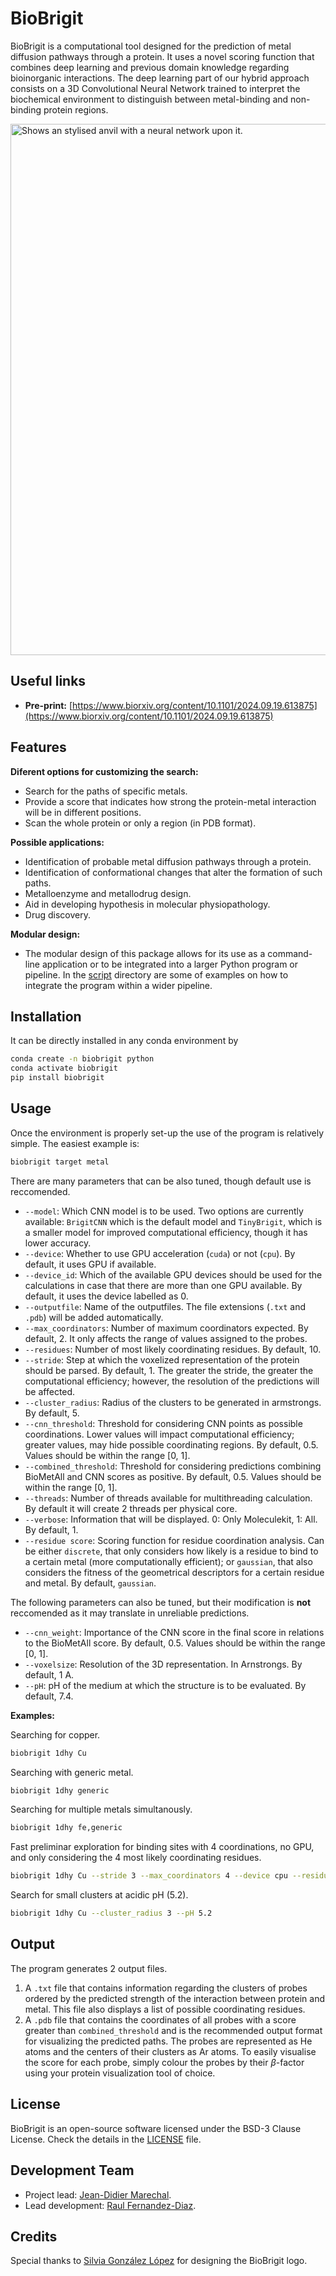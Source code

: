 BioBrigit
===============

BioBrigit is a computational tool designed for the prediction of metal diffusion pathways through a protein. It uses a novel scoring function that combines deep learning and previous domain knowledge regarding bioinorganic interactions. The deep learning part of our hybrid approach consists on a 3D Convolutional Neural Network trained to interpret the biochemical environment to distinguish between metal-binding and non-binding protein regions.
 
<picture>
  <source media="(prefers-color-scheme: dark)" srcset="https://raw.githubusercontent.com/Insilichem/biobrigit/master/docs/figures/BioBrigit_dark_border.png" width="850" class="center">
  <source media="(prefers-color-scheme: light)" srcset="https://raw.githubusercontent.com/Insilichem/biobrigit/master/docs/figures/BioBrigit_light.png" width="850" class="center">
  <img alt="Shows an stylised anvil with a neural network upon it." src=""https://raw.githubusercontent.com/RaulFD-creator/biobrigit/master/docs/figures/BioBrigit_light.png">
</picture>

Useful links
----

- **Pre-print:** [https://www.biorxiv.org/content/10.1101/2024.09.19.613875](https://www.biorxiv.org/content/10.1101/2024.09.19.613875)

Features
--------
**Diferent options for customizing the search:**

* Search for the paths of specific metals.
* Provide a score that indicates how strong the protein-metal interaction will be in different positions.
* Scan the whole protein or only a region (in PDB format).

**Possible applications:**

* Identification of probable metal diffusion pathways through a protein.
* Identification of conformational changes that alter the formation of such paths.
* Metalloenzyme and metallodrug design.
* Aid in developing hypothesis in molecular physiopathology.
* Drug discovery.

**Modular design:**

* The modular design of this package allows for its use as a command-line application or to be integrated into a larger Python program or pipeline. In the [script](https://github.com/insilichem/BioBrigit/tree/main/scripts) directory are some of examples on how to integrate the program within a wider pipeline.

Installation
------------

It can be directly installed in any conda environment by

```bash
conda create -n biobrigit python
conda activate biobrigit
pip install biobrigit
```


Usage
-----
Once the environment is properly set-up the use of the program is relatively simple. The easiest example is:

```bash
biobrigit target metal
```

There are many parameters that can be also tuned, though default use is reccomended.

* `--model`: Which CNN model is to be used. Two options are currently available: `BrigitCNN` which is the default model and `TinyBrigit`, which is a smaller model for improved computational efficiency, though it has lower accuracy.
* `--device`: Whether to use GPU acceleration (`cuda`) or not (`cpu`). By default, it uses GPU if available.
* `--device_id`: Which of the available GPU devices should be used for the calculations in case that there are more than one GPU available. By default, it uses the device labelled as 0.
* `--outputfile`: Name of the outputfiles. The file extensions (`.txt` and `.pdb`) will be added automatically.
* `--max_coordinators`: Number of maximum coordinators expected. By default, 2. It only affects the range of values assigned to the probes.
* `--residues`: Number of most likely coordinating residues. By default, 10.
* `--stride`: Step at which the voxelized representation of the protein should be parsed. By default, 1. The greater the stride, the greater the computational efficiency; however, the resolution of the predictions will be affected.
* `--cluster_radius`: Radius of the clusters to be generated in armstrongs. By default, 5.
* `--cnn_threshold`: Threshold for considering CNN points as possible coordinations. Lower values will impact computational efficiency; greater values, may hide possible coordinating regions. By default, 0.5. Values should be within the range [0, 1].
* `--combined_threshold`: Threshold for considering predictions combining BioMetAll and CNN scores as positive. By default, 0.5. Values should be within the range [0, 1].
* `--threads`: Number of threads available for multithreading calculation. By default it will create 2 threads per physical core.
* `--verbose`: Information that will be displayed. 0: Only Moleculekit, 1: All. By default, 1.
* `--residue score`: Scoring function for residue coordination analysis. Can be either `discrete`, that only considers how likely is a residue to bind to a certain metal (more computationally efficient); or `gaussian`, that also considers the fitness of the geometrical descriptors for a certain residue and metal. By default, `gaussian`.

The following parameters can also be tuned, but their modification is **not** reccomended as it may translate in unreliable predictions.
* `--cnn_weight`: Importance of the CNN score in the final score in relations to the BioMetAll score. By default, 0.5. Values should be within the range [0, 1].
* `--voxelsize`: Resolution of the 3D representation. In Arnstrongs. By default, 1 A.
* `--pH`: pH of the medium at which the structure is to be evaluated. By default, 7.4.

**Examples:**

Searching for copper.

```bash
biobrigit 1dhy Cu
```

Searching with generic metal.

```bash
biobrigit 1dhy generic
```

Searching for multiple metals simultanously.

```bash
biobrigit 1dhy fe,generic
```

Fast preliminar exploration for binding sites with 4 coordinations, no GPU, and only considering the 4 most likely coordinating residues.

```bash
biobrigit 1dhy Cu --stride 3 --max_coordinators 4 --device cpu --residues 4
```

Search for small clusters at acidic pH (5.2).

```bash
biobrigit 1dhy Cu --cluster_radius 3 --pH 5.2
```

Output
------
The program generates 2 output files. 

1. A `.txt` file that contains information regarding the clusters of probes ordered by the predicted strength of the interaction between protein and metal. This file also displays a list of possible coordinating residues. 
2. A `.pdb` file that contains the coordinates of all probes with a score greater than `combined_threshold` and is the recommended output format for visualizing the predicted paths. The probes are represented as He atoms and the centers of their clusters as Ar atoms. To easily visualise the score for each probe, simply colour the probes by their $\beta$-factor using your protein visualization tool of choice.

License
-------
BioBrigit is an open-source software licensed under the BSD-3 Clause License. Check the details in the [LICENSE](https://github.com/raulfd-creator/biobrigit/blob/master/LICENSE) file.

Development Team
----------------

- Project lead: [Jean-Didier Marechal](https://github.com/JeanDidier).
- Lead development: [Raul Fernandez-Diaz](https://github.com/RaulFD-creator).

Credits
-------

Special thanks to [Silvia González López](https://www.linkedin.com/in/silvia-gonz%C3%A1lez-l%C3%B3pez-717558221/) for designing the BioBrigit logo.
